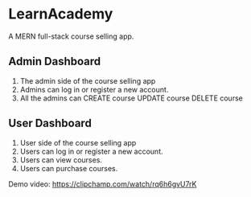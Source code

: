 # LearnAcademy

A MERN full-stack course selling app. 

## Admin Dashboard
1. The admin side of the course selling app
2. Admins can log in or register a new account.
3. All the admins can
   CREATE course
   UPDATE course
   DELETE course

## User Dashboard
1. User side of the course selling app
2. Users can log in or register a new account.
3. Users can view courses.
4. Users can purchase courses.

Demo video: https://clipchamp.com/watch/rq6h6gvU7rK
